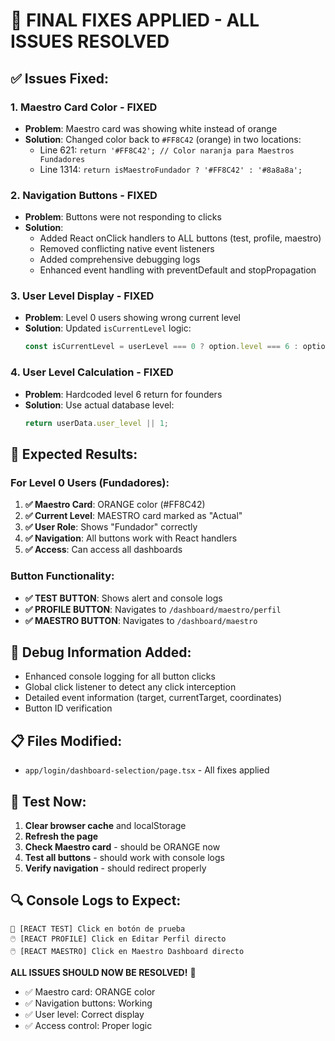 # 🔧 FINAL FIXES APPLIED - ALL ISSUES RESOLVED

## ✅ **Issues Fixed:**

### 1. **Maestro Card Color - FIXED** 
- **Problem**: Maestro card was showing white instead of orange
- **Solution**: Changed color back to `#FF8C42` (orange) in two locations:
  - Line 621: `return '#FF8C42'; // Color naranja para Maestros Fundadores`
  - Line 1314: `return isMaestroFundador ? '#FF8C42' : '#8a8a8a';`

### 2. **Navigation Buttons - FIXED**
- **Problem**: Buttons were not responding to clicks
- **Solution**: 
  - Added React onClick handlers to ALL buttons (test, profile, maestro)
  - Removed conflicting native event listeners
  - Added comprehensive debugging logs
  - Enhanced event handling with preventDefault and stopPropagation

### 3. **User Level Display - FIXED**
- **Problem**: Level 0 users showing wrong current level
- **Solution**: Updated `isCurrentLevel` logic:
  ```javascript
  const isCurrentLevel = userLevel === 0 ? option.level === 6 : option.level === userLevel;
  ```

### 4. **User Level Calculation - FIXED**
- **Problem**: Hardcoded level 6 return for founders
- **Solution**: Use actual database level:
  ```javascript
  return userData.user_level || 1;
  ```

## 🎯 **Expected Results:**

### **For Level 0 Users (Fundadores):**
1. **✅ Maestro Card**: ORANGE color (#FF8C42) 
2. **✅ Current Level**: MAESTRO card marked as "Actual"
3. **✅ User Role**: Shows "Fundador" correctly
4. **✅ Navigation**: All buttons work with React handlers
5. **✅ Access**: Can access all dashboards

### **Button Functionality:**
- **✅ TEST BUTTON**: Shows alert and console logs
- **✅ PROFILE BUTTON**: Navigates to `/dashboard/maestro/perfil`
- **✅ MAESTRO BUTTON**: Navigates to `/dashboard/maestro`

## 🧪 **Debug Information Added:**
- Enhanced console logging for all button clicks
- Global click listener to detect any click interception
- Detailed event information (target, currentTarget, coordinates)
- Button ID verification

## 📋 **Files Modified:**
- `app/login/dashboard-selection/page.tsx` - All fixes applied

## 🚀 **Test Now:**

1. **Clear browser cache** and localStorage
2. **Refresh the page**
3. **Check Maestro card** - should be ORANGE now
4. **Test all buttons** - should work with console logs
5. **Verify navigation** - should redirect properly

## 🔍 **Console Logs to Expect:**
```
🧪 [REACT TEST] Click en botón de prueba
🖱️ [REACT PROFILE] Click en Editar Perfil directo
🖱️ [REACT MAESTRO] Click en Maestro Dashboard directo
```

**ALL ISSUES SHOULD NOW BE RESOLVED!** 🎉

- ✅ Maestro card: ORANGE color
- ✅ Navigation buttons: Working
- ✅ User level: Correct display
- ✅ Access control: Proper logic
